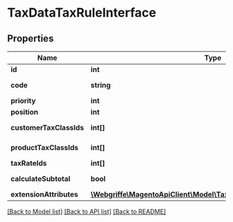 # TaxDataTaxRuleInterface

## Properties
Name | Type | Description | Notes
------------ | ------------- | ------------- | -------------
**id** | **int** | Id | [optional] 
**code** | **string** | Tax rule code | 
**priority** | **int** | Priority | 
**position** | **int** | Sort order. | 
**customerTaxClassIds** | **int[]** | Customer tax class id | 
**productTaxClassIds** | **int[]** | Product tax class id | 
**taxRateIds** | **int[]** | Tax rate ids | 
**calculateSubtotal** | **bool** | Calculate subtotal. | [optional] 
**extensionAttributes** | [**\Webgriffe\MagentoApiClient\Model\TaxDataTaxRuleExtensionInterface**](TaxDataTaxRuleExtensionInterface.md) |  | [optional] 

[[Back to Model list]](../README.md#documentation-for-models) [[Back to API list]](../README.md#documentation-for-api-endpoints) [[Back to README]](../README.md)


